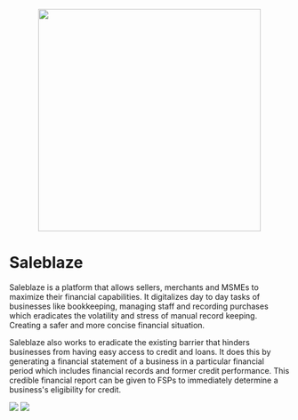 <p align="center"><a href="https://laravel.com" target="_blank"><img src="https://saleblaze.com.ng/images/saleblaze-logo.png" width="400"></a></p>

<h1>Saleblaze</h1>

<p>
Saleblaze is a platform that allows sellers, merchants and MSMEs to maximize their financial capabilities. It digitalizes day to day tasks of businesses like bookkeeping, managing staff and recording purchases which eradicates the volatility and stress of manual record keeping. Creating a safer and more concise financial situation.

Saleblaze also works to eradicate the existing barrier that hinders businesses from having easy access to credit and loans. It does this by generating a financial statement of a business in a particular financial period which includes financial records and former credit performance. This credible financial report can be given to FSPs to immediately determine a business's eligibility for credit.</p>
<div>
<img src="https://res.cloudinary.com/fsing/image/upload/v1656414882/fsi/sponsors_logo/yqa44sqv3saawcgbuseo.png">
<img src="https://res.cloudinary.com/fsing/image/upload/v1657275566/fsi/sponsors_logo/p8wdqfd3c71klfz0iqo1.png">
</div>
